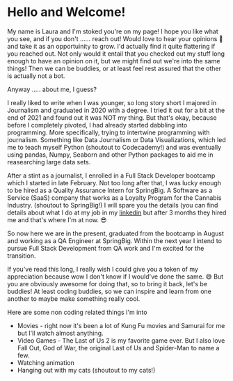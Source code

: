 # Hello and Welcome!


My name is Laura and I'm stoked you're on my page! I hope you like what you see, and if you don't ......
reach out! Would love to hear your opinions 🙂 and take it as an opportuinity to grow. 
I'd actually find it quite flattering if you reached out. Not only would it entail that you checked out my stuff long enough to 
have an opinion on it, but we might find out we're into the same things! Then we can be buddies, or at least feel rest assured that 
the other is actually not a bot. 

Anyway ..... about me, I guess?

I really liked to write when I was younger, so long story short I majored in Journalism and graduated in 2020 with a degree. I tried it out for a bit at the end of 2021 and found out it was NOT my thing.
But that's okay, because before I completely pivoted, I had already started dabbling into programming. More specifically, trying to intertwine programming with journalism. Something like Data Journalism or Data Visualizations, which led me to teach myself Python (shoutout to Codecademy!) and was eventually using pandas, Numpy, Seaborn and other Python packages to aid me in reasearching large data sets. 

After a stint as a journalist, I enrolled in a Full Stack Developer bootcamp which I started in late February. Not too long after that, I was lucky enough to be hired as a Quality Assurance Intern for SpringBig. A Software as a Service (SaaS) company that works as a Loyalty Program for the Cannabis Industry. (shoutout to SpringBig!) I will spare you the details (you can find details about what I do at my job in my [linkedin](https://www.linkedin.com/in/laura-antunez-2a4a12182/) but after 3 months they hired me and that's where I'm at now. 😎

So now here we are in the present, graduated from the bootcamp in August and working as a QA Engineer at SpringBig. Within the next year I intend to pursue Full Stack Development from QA work and I'm excited for the transition. 

If you've read this long, I really wish I could give you a token of my appreciation because wow I don't know if I would've done the same. 😅 But you are obviously awesome for doing that, so to bring it back, let's be buddies! At least coding buddies, so we can inspire and learn from one another to maybe make something really cool.

Here are some non coding related things I'm into
- Movies - right now it's been a lot of Kung Fu movies and Samurai for me but I'll watch almost anything. 
- Video Games - The Last of Us 2 is my favorite game ever. But I also love Fall Out, God of War, the original Last of Us and Spider-Man to name a few. 
- Watching animation
- Hanging out with my cats (shoutout to my cats!)
